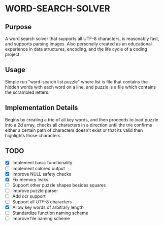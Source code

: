 # WORD-SEARCH-SOLVER
## Purpose
A word search solver that supports all UTF-8 characters, is reasonably fast, and
supports parsing images. Also personally created as an educational experience
in data structures, encoding, and the life cycle of a coding project.
## Usage
Simple run "word-search list puzzle" where list is file that contains the
hidden words with each word on a line, and puzzle is a file which contains
the scrambled letters.
## Implementation Details
Begins by creating a trie of all key words, and then proceeds to load puzzle
into a 2d array, checks all characters in a direction until the trie confirms either
a certain path of characters doesn't exist or that its valid then highlights those
characters.
## TODO
- [X] Implement basic functionality
- [ ] Implement colored output
- [X] Improve NULL safety checks
- [X] Fix memory leaks
- [ ] Support other puzzle shapes besides squares
- [ ] Improve puzzle parser
- [ ] Add ocr support
- [ ] Support all UTF-8 characters
- [X] Allow key words of arbitrary length
- [ ] Standardize function naming scheme
- [ ] Improve file naming scheme
